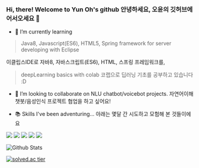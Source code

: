 ### Hi, there! Welcome to Yun Oh's github 안녕하세요, 오윤의 깃허브에 어서오세요 👋

<!--
**fkvl0327/fkvl0327** is a ✨ _special_ ✨ repository because its `README.md` (this file) appears on your GitHub profile.-->

- 🌱 I’m currently learning
> Java8, Javascript(ES6), HTML5, Spring framework for server developing with Eclipse

이클립스IDE로 자바8, 자바스크립트(ES6), HTML, 스프링 프레임워크를,

> deepLearning basics with colab 코랩으로 딥러닝 기초를 공부하고 있습니다 :D

- 👯 I’m looking to collaborate on NLU chatbot/voicebot projects. 자연어이해 챗봇/음성인식 프로젝트 협업을 하고 싶어요!

- 📚 Skills I've been adventuring... 아래는 몇달 간 시도하고 모험해 본 것들이에요

<img src="https://img.shields.io/badge/JAVA-BLUE?style=for-the-badge"> <img src="https://img.shields.io/badge/PYTHON-BLUE?style=for-the-badge">
<img src="https://img.shields.io/badge/JAVASCRIPT-BLUE?style=for-the-badge">
<img src="https://img.shields.io/badge/ORACLE-BLUE?style=for-the-badge">
<img src="https://img.shields.io/badge/MariaDB-BLUE?style=for-the-badge">

![Github Stats](https://github-readme-stats.vercel.app/api?username=fkvl0327&show_icons=true)

[![solved.ac tier](http://mazassumnida.wtf/api/generate_badge?boj=fkvl0327)](https://solved.ac/fkvl0327)
